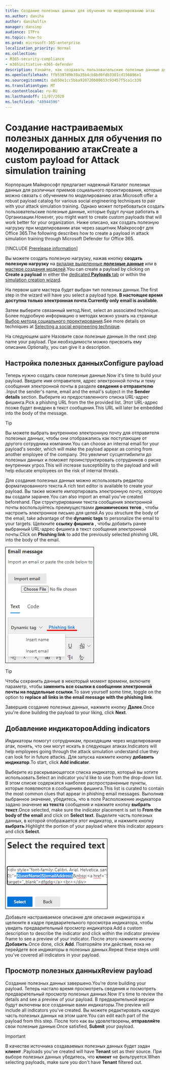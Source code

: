 ```yaml
---
title: Создание полезных данных для обучения по моделированию атак
ms.author: daniha
author: danihalfin
manager: dansimp
audience: ITPro
ms.topic: how-to
ms.prod: microsoft-365-enterprise
localization_priority: Normal
ms.collection:
- M365-security-compliance
- m365initiative-m365-defender
description: Узнайте, как создавать пользовательские полезные данные для обучения по моделированию атак в защитнике Майкрософт для Office 365.
ms.openlocfilehash: ffb5397d9b39a35b4cb8bd0fdb3301cd156896e1
ms.sourcegitcommit: dab50e1cc5bba920720b80033c93457f5ca1c330
ms.translationtype: MT
ms.contentlocale: ru-RU
ms.lasthandoff: 11/07/2020
ms.locfileid: "48944596"
---
```

# <a name="create-a-custom-payload-for-attack-simulation-training"></a><span data-ttu-id="19a7c-103">Создание настраиваемых полезных данных для обучения по моделированию атак</span><span class="sxs-lookup"><span data-stu-id="19a7c-103">Create a custom payload for Attack simulation training</span></span>

<span data-ttu-id="19a7c-104">Корпорация Майкрософт предлагает надежный Каталог полезных данных для различных приемов социального проектирования, которые можно связать с обучением по моделированию атак.</span><span class="sxs-lookup"><span data-stu-id="19a7c-104">Microsoft offer a robust payload catalog for various social engineering techniques to pair with your attack simulation training.</span></span> <span data-ttu-id="19a7c-105">Однако может потребоваться создать пользовательские полезные данные, которые будут лучше работать в Организации.</span><span class="sxs-lookup"><span data-stu-id="19a7c-105">However, you might want to create custom payloads that will work better for your organization.</span></span> <span data-ttu-id="19a7c-106">Ниже описано, как создать полезную нагрузку при моделировании атак через защитник Майкрософт для Office 365.</span><span class="sxs-lookup"><span data-stu-id="19a7c-106">The following describes how to create a payload in attack simulation training through Microsoft Defender for Office 365.</span></span>

[!INCLUDE [Prerelease information](../includes/prerelease.md)]

<span data-ttu-id="19a7c-107">Вы можете создать полезную нагрузку, нажав кнопку **создать полезную нагрузку** на [вкладке выделенные **полезные данные**](https://security.microsoft.com/attacksimulator?viewid=payload) или в [мастере создания моделей](attack-simulation-training.md#selecting-a-payload).</span><span class="sxs-lookup"><span data-stu-id="19a7c-107">You can create a payload by clicking on **Create a payload** in either the [dedicated **Payloads** tab](https://security.microsoft.com/attacksimulator?viewid=payload) or within the [simulation creation wizard](attack-simulation-training.md#selecting-a-payload).</span></span>

<span data-ttu-id="19a7c-108">На первом шаге мастера будет выбран тип полезных данных.</span><span class="sxs-lookup"><span data-stu-id="19a7c-108">The first step in the wizard will have you select a payload type.</span></span> <span data-ttu-id="19a7c-109">**В настоящее время доступна только электронная почта**.</span><span class="sxs-lookup"><span data-stu-id="19a7c-109">**Currently only email is available**.</span></span>

<span data-ttu-id="19a7c-110">Затем выберите связанный метод.</span><span class="sxs-lookup"><span data-stu-id="19a7c-110">Next, select an associated technique.</span></span> <span data-ttu-id="19a7c-111">Более подробную информацию о методах можно узнать на странице [Выбор метода социального проектирования](attack-simulation-training.md#selecting-a-social-engineering-technique).</span><span class="sxs-lookup"><span data-stu-id="19a7c-111">See more details on techniques at [Selecting a social engineering technique](attack-simulation-training.md#selecting-a-social-engineering-technique).</span></span>

<span data-ttu-id="19a7c-112">На следующем шаге Назовите свои полезные данные.</span><span class="sxs-lookup"><span data-stu-id="19a7c-112">In the next step name your payload.</span></span> <span data-ttu-id="19a7c-113">При необходимости можно присвоить ему описание.</span><span class="sxs-lookup"><span data-stu-id="19a7c-113">Optionally, you can give it a description.</span></span>

## <a name="configure-payload"></a><span data-ttu-id="19a7c-114">Настройка полезных данных</span><span class="sxs-lookup"><span data-stu-id="19a7c-114">Configure payload</span></span>

<span data-ttu-id="19a7c-115">Теперь нужно создать свои полезные данные.</span><span class="sxs-lookup"><span data-stu-id="19a7c-115">Now it's time to build your payload.</span></span> <span data-ttu-id="19a7c-116">Введите имя отправителя, адрес электронной почты и тему сообщения электронной почты в разделе **сведения о отправителю** .</span><span class="sxs-lookup"><span data-stu-id="19a7c-116">Input the sender's name, email and the email's subject in the **Sender details** section.</span></span> <span data-ttu-id="19a7c-117">Выберите из предоставленного списка URL-адрес фишинга.</span><span class="sxs-lookup"><span data-stu-id="19a7c-117">Pick a phishing URL from the the provided list.</span></span> <span data-ttu-id="19a7c-118">Этот URL-адрес позже будет внедрен в текст сообщения.</span><span class="sxs-lookup"><span data-stu-id="19a7c-118">This URL will later be embedded into the body of the message.</span></span>

> [!TIP]
> <span data-ttu-id="19a7c-119">Вы можете выбрать внутреннюю электронную почту для отправителя полезных данных, чтобы они отображались как поступающие от другого сотрудника компании.</span><span class="sxs-lookup"><span data-stu-id="19a7c-119">You can choose an internal email for your payload's sender, which will make the payload appear as coming from another employee of the company.</span></span> <span data-ttu-id="19a7c-120">Это увеличит сусцептибилити до полезных данных и поможет проинструктировать сотрудников о риске внутренних угроз.</span><span class="sxs-lookup"><span data-stu-id="19a7c-120">This will increase susceptibility to the payload and will help educate employees on the risk of internal threats.</span></span>

<span data-ttu-id="19a7c-121">Для создания полезных данных можно использовать редактор форматированного текста.</span><span class="sxs-lookup"><span data-stu-id="19a7c-121">A rich text editor is available to create your payload.</span></span> <span data-ttu-id="19a7c-122">Вы также можете импортировать электронную почту, которую вы создали заранее.</span><span class="sxs-lookup"><span data-stu-id="19a7c-122">You can also import an email you've created beforehand.</span></span> <span data-ttu-id="19a7c-123">При структурировании текста сообщения электронной почты воспользуйтесь преимуществами **динамических тегов** , чтобы настроить электронное письмо для целей.</span><span class="sxs-lookup"><span data-stu-id="19a7c-123">As you structure the body of the email, take advantage of the **dynamic tags** to personalize the email to your targets.</span></span> <span data-ttu-id="19a7c-124">Щелкните **ссылку фишинга** , чтобы добавить ранее выбранный URL-адрес фишинга в текст сообщения электронной почты.</span><span class="sxs-lookup"><span data-stu-id="19a7c-124">Click on **Phishing link** to add the previously selected phishing URL into the body of the email.</span></span>

![Ссылка фишинга и динамические теги, выделенные в создании полезных данных для защитника Майкрософт для Office 365](../../media/attack-sim-preview-payload-email-body.png)

> [!TIP]
> <span data-ttu-id="19a7c-126">Чтобы сохранить данные в некоторый момент времени, включите параметр, чтобы **заменить все ссылки в сообщении электронной почты на поддельные ссылки**.</span><span class="sxs-lookup"><span data-stu-id="19a7c-126">To save yourself some time, toggle on the option to **replace all links in the email message with the phishing link**.</span></span>

<span data-ttu-id="19a7c-127">Завершив создание полезных данных, нажмите кнопку **Далее**.</span><span class="sxs-lookup"><span data-stu-id="19a7c-127">Once you're done building the payload to your liking, click **Next**.</span></span>

## <a name="adding-indicators"></a><span data-ttu-id="19a7c-128">Добавление индикаторов</span><span class="sxs-lookup"><span data-stu-id="19a7c-128">Adding indicators</span></span>

<span data-ttu-id="19a7c-129">Индикаторы помогут сотрудникам, проходящим через моделирование атак, понять, что они могут искать в следующих атаках.</span><span class="sxs-lookup"><span data-stu-id="19a7c-129">Indicators will help employees going through the attack simulation understand clue they can look for in future attacks.</span></span> <span data-ttu-id="19a7c-130">Для запуска нажмите кнопку **добавить индикатор**.</span><span class="sxs-lookup"><span data-stu-id="19a7c-130">To start, click **Add indicator**.</span></span>

<span data-ttu-id="19a7c-131">Выберите из раскрывающегося списка индикатор, который вы хотите использовать.</span><span class="sxs-lookup"><span data-stu-id="19a7c-131">Select an indicator you'd like to use from the drop-down list.</span></span> <span data-ttu-id="19a7c-132">В этом списке содержатся наиболее распространенные пункты, которые появляются в сообщениях фишинга.</span><span class="sxs-lookup"><span data-stu-id="19a7c-132">This list is curated to contain the most common clues that appear in phishing email messages.</span></span> <span data-ttu-id="19a7c-133">Выполнив выбранное значение, убедитесь, что в поле Расположение индикатора задано значение **из текста** сообщения и нажмите кнопку **выбрать текст**.</span><span class="sxs-lookup"><span data-stu-id="19a7c-133">Once selected, make sure the indicator placement is set to **From the body of the email** and click on **Select text**.</span></span> <span data-ttu-id="19a7c-134">Выделите часть полезных данных, в которой отображается этот индикатор, и нажмите кнопку **выбрать**.</span><span class="sxs-lookup"><span data-stu-id="19a7c-134">Highlight the portion of your payload where this indicator appears and click **Select**.</span></span>

![Выделенный текст в тексте сообщения, который добавляется к индикатору в учебном курсе "моделирование атак"](../../media/attack-sim-preview-select-text.png)

<span data-ttu-id="19a7c-136">Добавьте настраиваемое описание для описания индикатора и щелкните в кадре предварительного просмотра индикатора, чтобы увидеть предварительный просмотр индикатора.</span><span class="sxs-lookup"><span data-stu-id="19a7c-136">Add a custom description to describe the indicator and click within the indicator preview frame to see a preview of your indicator.</span></span> <span data-ttu-id="19a7c-137">После этого нажмите кнопку **Добавить**.</span><span class="sxs-lookup"><span data-stu-id="19a7c-137">Once done, click **Add**.</span></span> <span data-ttu-id="19a7c-138">Повторяйте эти действия, пока не перейдете все индикаторы в полезных данных.</span><span class="sxs-lookup"><span data-stu-id="19a7c-138">Repeat these steps until you've covered all indicators in your payload.</span></span>

## <a name="review-payload"></a><span data-ttu-id="19a7c-139">Просмотр полезных данных</span><span class="sxs-lookup"><span data-stu-id="19a7c-139">Review payload</span></span>

<span data-ttu-id="19a7c-140">Создание полезных данных завершено.</span><span class="sxs-lookup"><span data-stu-id="19a7c-140">You're done building your payload.</span></span> <span data-ttu-id="19a7c-141">Теперь настало время просмотреть сведения и посмотреть предварительный просмотр полезных данных.</span><span class="sxs-lookup"><span data-stu-id="19a7c-141">Now it's time to review the details and see a preview of your payload.</span></span> <span data-ttu-id="19a7c-142">В предварительной версии будут включены все созданные вами индикаторы.</span><span class="sxs-lookup"><span data-stu-id="19a7c-142">The preview will include all indicators you've created.</span></span> <span data-ttu-id="19a7c-143">Вы можете редактировать каждую часть полезных данных на этом шаге.</span><span class="sxs-lookup"><span data-stu-id="19a7c-143">You can edit each part of the payload from this step.</span></span> <span data-ttu-id="19a7c-144">После того как вы удовлетворены, **отправляйте** свои полезные данные.</span><span class="sxs-lookup"><span data-stu-id="19a7c-144">Once satisfied, **Submit** your payload.</span></span> 

> [!IMPORTANT]
> <span data-ttu-id="19a7c-145">В качестве источника создаваемых полезных данных будет задан **клиент** .</span><span class="sxs-lookup"><span data-stu-id="19a7c-145">Payloads you've created will have **Tenant** set as their source.</span></span> <span data-ttu-id="19a7c-146">При выборе полезных данных убедитесь, что **клиент** не фильтруется.</span><span class="sxs-lookup"><span data-stu-id="19a7c-146">When selecting payloads, make sure you don't have **Tenant** filtered out.</span></span>
